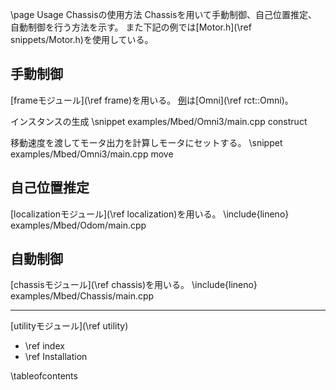 \page Usage Chassisの使用方法
Chassisを用いて手動制御、自己位置推定、自動制御を行う方法を示す。
また下記の例では[Motor.h](\ref snippets/Motor.h)を使用している。

## 手動制御
[frameモジュール](\ref frame)を用いる。
[例](examples/Mbed/Omni3/main.cpp)は[Omni](\ref rct::Omni)。

インスタンスの生成
\snippet examples/Mbed/Omni3/main.cpp construct

移動速度を渡してモータ出力を計算しモータにセットする。
\snippet examples/Mbed/Omni3/main.cpp move

<!-- \snippet{lineno} examples/Mbed/Omni3/main.cpp test -->

<!-- \ref examples/Mbed/Omni3/main.cpp -->
<!-- \include{lineno} examples/Mbed/Omni3/main.cpp -->

## 自己位置推定
[localizationモジュール](\ref localization)を用いる。
\include{lineno} examples/Mbed/Odom/main.cpp

## 自動制御
[chassisモジュール](\ref chassis)を用いる。
\include{lineno} examples/Mbed/Chassis/main.cpp

---
<span class="next_section_button">[utilityモジュール](\ref utility)</span>

- \ref index
- \ref Installation

\tableofcontents
